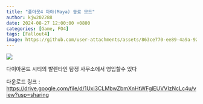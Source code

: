 ```yaml
---
title: "폴아웃4 마야(Maya) 동료 모드"
author: kjw202288
date: 2024-08-27 12:00:00 +0800
categories: [Game, FO4]
tags: [Fallout4]
image: https://github.com/user-attachments/assets/863ce770-ee89-4a9a-92a9-727fae0904f8
---
```


<img src="https://github.com/user-attachments/assets/863ce770-ee89-4a9a-92a9-727fae0904f8">

다이아몬드 시티의 발렌타인 탐정 사무소에서 영입할수 있다

다운로드 링크 : <https://drive.google.com/file/d/1Uxi3CLMbwZbmXnHtWFglEUVVIzNcLc4u/view?usp=sharing>

